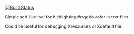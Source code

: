 [![Build Status](https://drone.io/github.com/dmalikov/highlighting-colors/status.png)](https://drone.io/github.com/dmalikov/highlighting-colors/latest)

Simple sed-like tool for highlighting #rrggbb color in text files.

Could be useful for debugging Xresources or Xdefault file.
